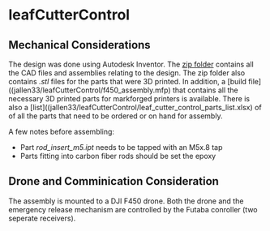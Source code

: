 # leafCutterControl
## Mechanical Considerations
The design was done using Autodesk Inventor. The [zip folder](jallen33/leafCutterControl/f450_assembly.zip) contains all the CAD files and assemblies relating to the design. The zip folder also contains *.stl* files for the parts that were 3D printed. In addition, a [build file]((jallen33/leafCutterControl/f450_assembly.mfp) that contains all the necessary 3D printed parts for markforged printers is available. There is also a [list]((jallen33/leafCutterControl/leaf_cutter_control_parts_list.xlsx) of of all the parts that need to be ordered or on hand for assembly.

A few notes before assembling:
- Part *rod_insert_m5.ipt* needs to be tapped with an M5x.8 tap
- Parts fitting into carbon fiber rods should be set the epoxy

## Drone and Comminication Consideration
The assembly is mounted to a DJI F450 drone. Both the drone and the emergency release mechanism are controlled by the Futaba conroller (two seperate receivers). 
